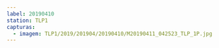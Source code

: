 ```yaml
---
label: 20190410
station: TLP1
capturas:
  - imagem: TLP1/2019/201904/20190410/M20190411_042523_TLP_1P.jpg
---
```

